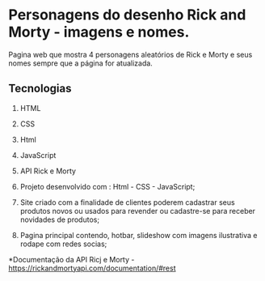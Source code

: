 # Personagens do desenho Rick and Morty - imagens e nomes.
Pagina web que mostra 4 personagens aleatórios de Rick e Morty e seus nomes sempre que a página for atualizada.

## Tecnologias

1. HTML
 
2. CSS

3. Html

4. JavaScript

5. API Rick e Morty 

1. Projeto  desenvolvido  com : Html - CSS - JavaScript;

2. Site criado com a finalidade de clientes poderem cadastrar seus produtos novos ou usados para revender ou cadastre-se para receber novidades de produtos;

3. Pagina principal contendo, hotbar, slideshow com imagens ilustrativa e rodape com redes socias;

*Documentação da API Ricj e Morty - https://rickandmortyapi.com/documentation/#rest
